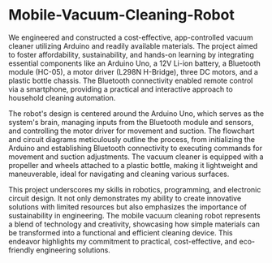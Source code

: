 # Mobile-Vacuum-Cleaning-Robot
We engineered and constructed a cost-effective, app-controlled vacuum cleaner utilizing Arduino and readily available materials. The project aimed to foster affordability, sustainability, and hands-on learning by integrating essential components like an Arduino Uno, a 12V Li-ion battery, a Bluetooth module (HC-05), a motor driver (L298N H-Bridge), three DC motors, and a plastic bottle chassis. The Bluetooth connectivity enabled remote control via a smartphone, providing a practical and interactive approach to household cleaning automation.

The robot's design is centered around the Arduino Uno, which serves as the system's brain, managing inputs from the Bluetooth module and sensors, and controlling the motor driver for movement and suction. The flowchart and circuit diagrams meticulously outline the process, from initializing the Arduino and establishing Bluetooth connectivity to executing commands for movement and suction adjustments. The vacuum cleaner is equipped with a propeller and wheels attached to a plastic bottle, making it lightweight and maneuverable, ideal for navigating and cleaning various surfaces.

This project underscores my skills in robotics, programming, and electronic circuit design. It not only demonstrates my ability to create innovative solutions with limited resources but also emphasizes the importance of sustainability in engineering. The mobile vacuum cleaning robot represents a blend of technology and creativity, showcasing how simple materials can be transformed into a functional and efficient cleaning device. This endeavor highlights my commitment to practical, cost-effective, and eco-friendly engineering solutions.
